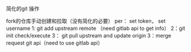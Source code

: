 简化的git 操作

fork的仓库手动创建和拉取（没有简化的必要）
per： set token， set username
1: git add upstream remote （need gitlab api to get info）
2：git init check/execute
3： git pull upstream and update origin
3：merge request git api（need to use gitlab api）